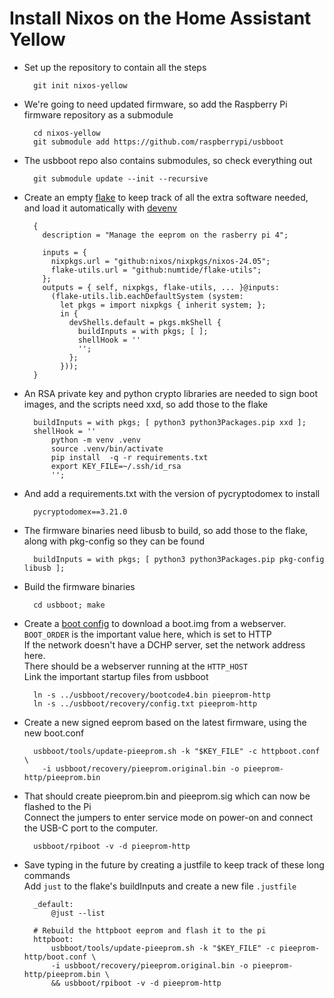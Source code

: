 # Install Nixos on the Home Assistant Yellow
* Set up the repository to contain all the steps

        git init nixos-yellow


* We're going to need updated firmware, so add the Raspberry Pi firmware repository as a submodule

        cd nixos-yellow
        git submodule add https://github.com/raspberrypi/usbboot

* The usbboot repo also contains submodules, so check everything out

        git submodule update --init --recursive

* Create an empty [flake](../flake.nix) to keep track of all the extra software needed, and load it automatically with [devenv](../.envrc)

        {
          description = "Manage the eeprom on the rasberry pi 4";

          inputs = {
            nixpkgs.url = "github:nixos/nixpkgs/nixos-24.05";
            flake-utils.url = "github:numtide/flake-utils";
          };
          outputs = { self, nixpkgs, flake-utils, ... }@inputs:
            (flake-utils.lib.eachDefaultSystem (system:
              let pkgs = import nixpkgs { inherit system; };
              in {
                devShells.default = pkgs.mkShell {
                  buildInputs = with pkgs; [ ];
                  shellHook = ''
                  '';
                };
              }));
        }

* An RSA private key and python crypto libraries are needed to sign boot images,  and
the scripts need xxd, so add those to the flake

        buildInputs = with pkgs; [ python3 python3Packages.pip xxd ];
        shellHook = ''
            python -m venv .venv
            source .venv/bin/activate
            pip install  -q -r requirements.txt
            export KEY_FILE=~/.ssh/id_rsa
            '';
        
* And add a requirements.txt with the version of pycryptodomex to install

        pycryptodomex==3.21.0


* The firmware binaries need libusb to build, so add those to the flake, along with pkg-config so they can be found

        buildInputs = with pkgs; [ python3 python3Packages.pip pkg-config libusb ];

* Build the firmware binaries

        cd usbboot; make


* Create a [boot config](../pieeprom-http/boot.conf) to download a boot.img from a webserver.<br>
``BOOT_ORDER`` is the important value here, which is set to HTTP<br>
If the network doesn't have a DCHP server, set the network address here.<br>
There should be a webserver running at the ``HTTP_HOST``<br>
Link the important startup files from usbboot

        ln -s ../usbboot/recovery/bootcode4.bin pieeprom-http
        ln -s ../usbboot/recovery/config.txt pieeprom-http

* Create a new signed eeprom based on the latest firmware, using the new boot.conf

        usbboot/tools/update-pieeprom.sh -k "$KEY_FILE" -c httpboot.conf \
          -i usbboot/recovery/pieeprom.original.bin -o pieeprom-http/pieeprom.bin 

* That should create pieeprom.bin and pieeprom.sig which can now be flashed to the Pi<br>
Connect the jumpers to enter service mode on power-on and connect the USB-C port to the computer.

        usbboot/rpiboot -v -d pieeprom-http


* Save typing in the future by creating a justfile to keep track of these long commands<br>
Add ``just`` to the flake's buildInputs and create a new file ``.justfile``

        _default:
            @just --list

        # Rebuild the httpboot eeprom and flash it to the pi
        httpboot:
            usbboot/tools/update-pieeprom.sh -k "$KEY_FILE" -c pieeprom-http/boot.conf \
            -i usbboot/recovery/pieeprom.original.bin -o pieeprom-http/pieeprom.bin \
            && usbboot/rpiboot -v -d pieeprom-http


